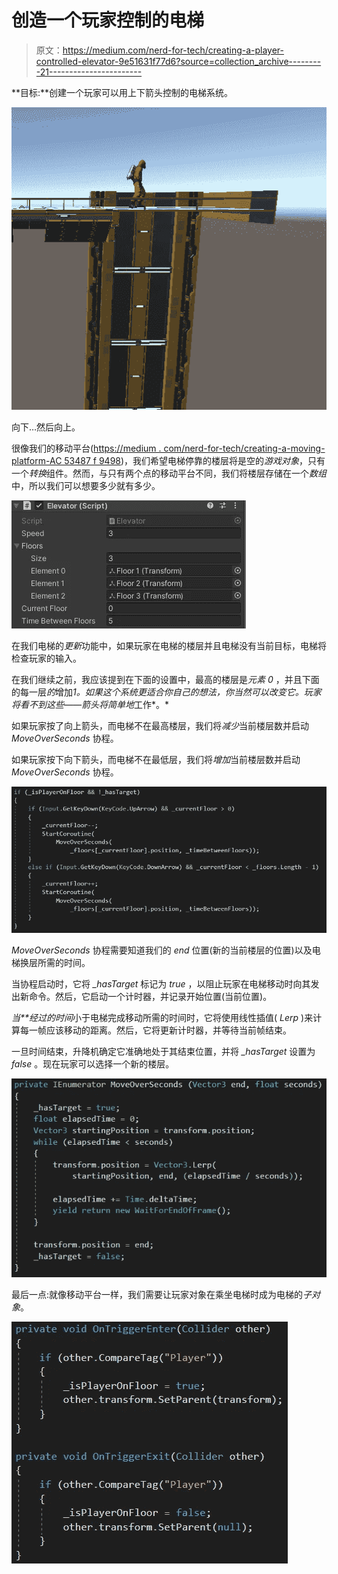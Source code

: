 # 创造一个玩家控制的电梯

> 原文：<https://medium.com/nerd-for-tech/creating-a-player-controlled-elevator-9e51631f77d6?source=collection_archive---------21----------------------->

**目标:**创建一个玩家可以用上下箭头控制的电梯系统。

![](img/77dfc48228d9edbb1c246ae2051957e7.png)

向下…然后向上。

很像我们的移动平台([https://medium . com/nerd-for-tech/creating-a-moving-platform-AC 53487 f 9498](/nerd-for-tech/creating-a-moving-platform-ac53487f9498))，我们希望电梯停靠的楼层将是空的*游戏对象*，只有一个*转换*组件。然而，与只有两个点的移动平台不同，我们将楼层存储在一个*数组*中，所以我们可以想要多少就有多少。

![](img/33683361e3accc74cf6cf63b0e4023f0.png)

在我们电梯的*更新*功能中，如果玩家在电梯的楼层并且电梯没有当前目标，电梯将检查玩家的输入。

在我们继续之前，我应该提到在下面的设置中，最高的楼层是*元素 0* ，并且下面的每一层*的*增加*1。如果这个系统更适合你自己的想法，你当然可以改变它。玩家将看不到这些——箭头将简单地*工作*。*

如果玩家按了向上箭头，而电梯不在最高楼层，我们将*减少*当前楼层数并启动 *MoveOverSeconds* 协程。

如果玩家按下向下箭头，而电梯不在最低层，我们将*增加*当前楼层数并启动 *MoveOverSeconds* 协程。

![](img/7222f091d8fcaef3f7a3798a8092248e.png)

*MoveOverSeconds* 协程需要知道我们的 *end* 位置(新的当前楼层的位置)以及电梯换层所需的时间。

当协程启动时，它将 *_hasTarget* 标记为 *true* ，以阻止玩家在电梯移动时向其发出新命令。然后，它启动一个计时器，并记录开始位置(当前位置)。

*当**经过的时间*小于电梯完成移动所需的时间时，它将使用线性插值( *Lerp* )来计算每一帧应该移动的距离。然后，它将更新计时器，并等待当前帧结束。

一旦时间结束，升降机确定它准确地处于其结束位置，并将 *_hasTarget* 设置为 *false* 。现在玩家可以选择一个新的楼层。

![](img/dd20b972f44192366a853eaa1a344367.png)

最后一点:就像移动平台一样，我们需要让玩家对象在乘坐电梯时成为电梯的*子对象*。

![](img/4671939422c863fb2616034f8220781c.png)